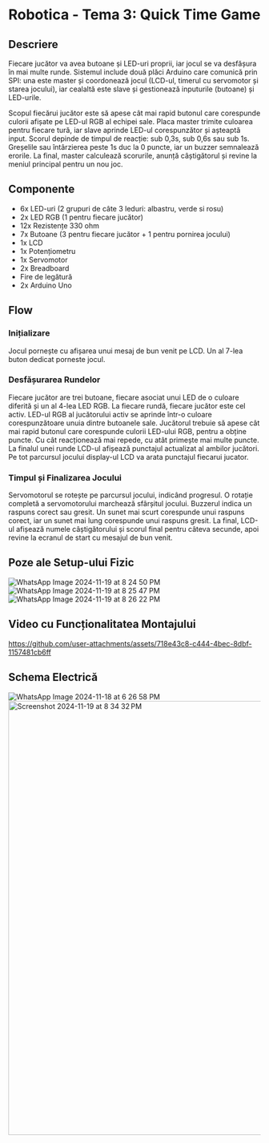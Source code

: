 # Robotica - Tema 3: Quick Time Game

## Descriere
Fiecare jucător va avea butoane și LED-uri proprii, iar jocul se va desfășura în mai multe runde. Sistemul include două plăci Arduino care comunică prin SPI: una este master și coordonează jocul (LCD-ul, timerul cu servomotor și starea jocului), iar cealaltă este slave și gestionează inputurile (butoane) și LED-urile.

Scopul fiecărui jucător este să apese cât mai rapid butonul care corespunde culorii afișate pe LED-ul RGB al echipei sale. Placa master trimite culoarea pentru fiecare tură, iar slave aprinde LED-ul corespunzător și așteaptă input. Scorul depinde de timpul de reacție: sub 0,3s, sub 0,6s sau sub 1s. Greșelile sau întârzierea peste 1s duc la 0 puncte, iar un buzzer semnalează erorile. La final, master calculează scorurile, anunță câștigătorul și revine la meniul principal pentru un nou joc.

## Componente
* 6x LED-uri (2 grupuri de câte 3 leduri: albastru, verde si rosu)
* 2x LED RGB (1 pentru fiecare jucător)
* 12x Rezistențe 330 ohm
* 7x Butoane (3 pentru fiecare jucător + 1 pentru pornirea jocului)
* 1x LCD
* 1x Potențiometru
* 1x Servomotor
* 2x Breadboard
* Fire de legătură
* 2x Arduino Uno

## Flow
### Inițializare
Jocul pornește cu afișarea unui mesaj de bun venit pe LCD. Un al 7-lea buton dedicat porneste jocul.

### Desfășurarea Rundelor
Fiecare jucător are trei butoane, fiecare asociat unui LED de o culoare diferită și un al 4-lea LED RGB.
La fiecare rundă, fiecare jucător este cel activ.
LED-ul RGB al jucătorului activ se aprinde într-o culoare corespunzătoare unuia dintre butoanele sale. Jucătorul trebuie să apese cât mai rapid butonul care corespunde culorii LED-ului RGB, pentru a obține puncte. Cu cât reacționează mai repede, cu atât primește mai multe puncte.
La finalul unei runde LCD-ul afișează punctajul actualizat al ambilor jucători.
Pe tot parcursul jocului display-ul LCD va arata punctajul fiecarui jucator.

### Timpul și Finalizarea Jocului
Servomotorul se rotește pe parcursul jocului, indicând progresul. O rotație completă a servomotorului marchează sfârșitul jocului.
Buzzerul indica un raspuns corect sau gresit. Un sunet mai scurt corespunde unui raspuns corect, iar un sunet mai lung corespunde unui raspuns gresit.
La final, LCD-ul afișează numele câștigătorului și scorul final pentru câteva secunde, apoi revine la ecranul de start cu mesajul de bun venit.

## Poze ale Setup-ului Fizic
![WhatsApp Image 2024-11-19 at 8 24 50 PM](https://github.com/user-attachments/assets/777c472e-7e0c-4267-a151-a3edfb000604)
![WhatsApp Image 2024-11-19 at 8 25 47 PM](https://github.com/user-attachments/assets/beac6c5e-cc81-44ae-b61e-9f6582a540ca)
![WhatsApp Image 2024-11-19 at 8 26 22 PM](https://github.com/user-attachments/assets/fb492e5e-eaae-4c6a-8189-b85b8ae99ca3)

## Video cu Funcționalitatea Montajului
https://github.com/user-attachments/assets/718e43c8-c444-4bec-8dbf-1157481cb6ff

## Schema Electrică
![WhatsApp Image 2024-11-18 at 6 26 58 PM](https://github.com/user-attachments/assets/6be75af4-7395-41cc-96a4-96f9bcd5c313)
<img width="867" alt="Screenshot 2024-11-19 at 8 34 32 PM" src="https://github.com/user-attachments/assets/72aea055-93ee-4455-9605-726f9204caea">












